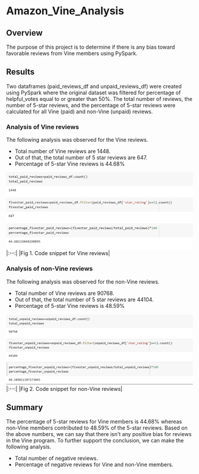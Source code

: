 # Amazon_Vine_Analysis
## Overview 
The purpose of this project is to determine if there is any bias toward favorable reviews from Vine members using PySpark.
## Results
Two dataframes (paid_reviews_df and unpaid_reviews_df) were created using PySpark where the original dataset was filtered for percentage of helpful_votes equal to or greater than 50%.
The total number of reviews, the number of 5-star reviews, and the percentage of 5-star reviews were calculated for all Vine (paid) and non-Vine (unpaid) reviews.
### Analysis of Vine reviews
The following analysis was observed for the Vine reviews.
- Total number of Vine reviews are 1448.
- Out of that, the total number of 5 star reviews are 647.
- Percentage of 5-star Vine reviews is 44.68%

![paid_reviews](https://github.com/chinzjay/Amazon_Vine_Analysis/blob/main/paid_reviews.PNG)
|:--:|
|Fig 1. Code snippet for Vine reviews|

### Analysis of non-Vine reviews
The following analysis was observed for the non-Vine reviews.
- Total number of Vine reviews are 90768.
- Out of that, the total number of 5 star reviews are 44104.
- Percentage of 5-star Vine reviews is 48.59%

![unpaid_reviews](https://github.com/chinzjay/Amazon_Vine_Analysis/blob/main/unpaid_reviews.PNG)
|:--:|
|Fig 2. Code snippet for non-Vine reviews|

## Summary
The percentage of 5-star reviews for Vine members is 44.68% whereas non-Vine members contributed to 48.59% of the 5-star reviews. Based on the above numbers, we can say that there isn't any positive bias for reviews in the Vine program. 
To further support the conclusion, we can make the following analysis.
- Total number of negative reviews.
- Percentage of negative reviews for Vine and non-Vine members.
